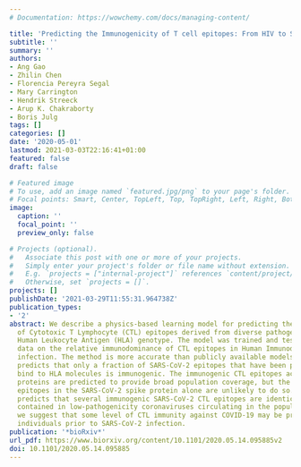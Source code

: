 ```yaml
---
# Documentation: https://wowchemy.com/docs/managing-content/

title: 'Predicting the Immunogenicity of T cell epitopes: From HIV to SARS-CoV-2'
subtitle: ''
summary: ''
authors:
- Ang Gao
- Zhilin Chen
- Florencia Pereyra Segal
- Mary Carrington
- Hendrik Streeck
- Arup K. Chakraborty
- Boris Julg
tags: []
categories: []
date: '2020-05-01'
lastmod: 2021-03-03T22:16:41+01:00
featured: false
draft: false

# Featured image
# To use, add an image named `featured.jpg/png` to your page's folder.
# Focal points: Smart, Center, TopLeft, Top, TopRight, Left, Right, BottomLeft, Bottom, BottomRight.
image:
  caption: ''
  focal_point: ''
  preview_only: false

# Projects (optional).
#   Associate this post with one or more of your projects.
#   Simply enter your project's folder or file name without extension.
#   E.g. `projects = ["internal-project"]` references `content/project/deep-learning/index.md`.
#   Otherwise, set `projects = []`.
projects: []
publishDate: '2021-03-29T11:55:31.964738Z'
publication_types:
- '2'
abstract: We describe a physics-based learning model for predicting the immunogenicity
  of Cytotoxic T Lymphocyte (CTL) epitopes derived from diverse pathogens, given a
  Human Leukocyte Antigen (HLA) genotype. The model was trained and tested on experimental
  data on the relative immunodominance of CTL epitopes in Human Immunodeficiency Virus
  infection. The method is more accurate than publicly available models. Our model
  predicts that only a fraction of SARS-CoV-2 epitopes that have been predicted to
  bind to HLA molecules is immunogenic. The immunogenic CTL epitopes across all SARS-CoV-2
  proteins are predicted to provide broad population coverage, but the immunogenic
  epitopes in the SARS-CoV-2 spike protein alone are unlikely to do so. Our model
  predicts that several immunogenic SARS-CoV-2 CTL epitopes are identical to those
  contained in low-pathogenicity coronaviruses circulating in the population. Thus,
  we suggest that some level of CTL immunity against COVID-19 may be present in some
  individuals prior to SARS-CoV-2 infection.
publication: '*bioRxiv*'
url_pdf: https://www.biorxiv.org/content/10.1101/2020.05.14.095885v2
doi: 10.1101/2020.05.14.095885
---
```

